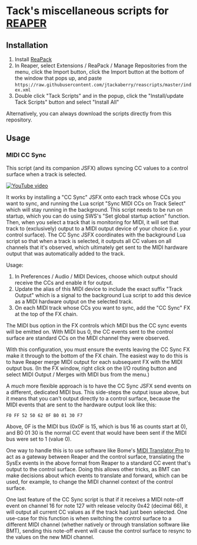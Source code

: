 # Tack's miscellaneous scripts for [REAPER](http://reaper.fm/)

## Installation

1. Install [ReaPack](http://reapack.com/)
2. In Reaper, select Extensions / ReaPack / Manage Repositories from the menu, click the Import
   button, click the Import button at the bottom of the window that pops up, and paste
   `https://raw.githubusercontent.com/jtackaberry/reascripts/master/index.xml`
3. Double click "Tack Scripts" and in the popup, click the "Install/update Tack Scripts" button and
   select "Install All"

Alternatively, you can always download the scripts directly from this repository.


## Usage

### MIDI CC Sync

This script (and its companion JSFX) allows syncing CC values to a control surface when a track is
selected.

[![YouTube video](https://i.ytimg.com/vi/ZO6eQt6L1KI/hqdefault.jpg)](https://www.youtube.com/watch?v=ZO6eQt6L1KI) 

It works by installing a "CC Sync" JSFX onto each track whose CCs you want to sync, and running the
Lua script "Sync MIDI CCs on Track Select" which will stay running in the background.  This script
needs to be run on startup, which you can do using SWS's "Set global startup action" function.
Then, when you select a track that is monitoring for MIDI, it will set that track to (exclusively)
output to a MIDI output device of your choice (i.e. your control surface).  The CC Sync JSFX
coordinates with the background Lua script so that when a track is selected, it outputs all CC
values on all channels that it's observed, which ultimately get sent to the MIDI hardware output
that was automatically added to the track.


Usage:

1. In Preferences / Audio / MIDI Devices, choose which output should receive the CCs and enable it
   for output.
2. Update the alias of this MIDI device to include the exact suffix "Track Output" which is a signal
   to the background Lua script to add this device as a MIDI hardware output on the selected track.
3. On each MIDI track whose CCs you want to sync, add the "CC Sync" FX at the top of the FX chain.


The MIDI bus option in the FX controls which MIDI bus the CC sync events will be emitted on.  With
MIDI bus 0, the CC events sent to the control surface are standard CCs on the MIDI channel they were
observed.

With this configuration, you must ensure the events leaving the CC Sync FX make it through to the
bottom of the FX chain.  The easiest way to do this is to have Reaper merge MIDI output for each
subsequent FX with the MIDI output bus.  (In the FX window, right click on the I/O routing button
and select MIDI Output / Merges with MIDI bus from the menu.)

A *much* more flexible approach is to have the CC Sync JSFX send events on a different, dedicated
MIDI bus.  This side-steps the output issue above, but it means that you can't output directly
to a control surface, because the MIDI events that are sent to the hardware output look like this:

```
F0 FF 52 50 62 0F B0 01 30 F7
```

Above, 0F is the MIDI bus (0x0F is 15, which is bus 16 as counts start at 0), and B0 01 30 is the
normal CC event that would have been sent if the MIDI bus were set to 1 (value 0).

One way to handle this is to use software like Bome's [MIDI Translator
Pro](https://www.bome.com/products/miditranslator/) to act as a gateway between Reaper and the
control surface, translating the SysEx events in the above format from Reaper to a standard CC event
that's output to the control surface.  Doing this allows other tricks, as BMT can make decisions
about which events to translate and forward, which can be used, for example, to change the MIDI
channel context of the control surface.


One last feature of the CC Sync script is that if it receives a MIDI note-off event on channel 16
for note 127 with release velocity 0x42 (decimal 66), it will output all current CC values as if the
track had just been selected.  One use-case for this function is when switching the control surface
to a different MIDI channel (whether natively or through translation software like BMT), sending
this note-off event will cause the control surface to resync to the values on the new MIDI channel.
